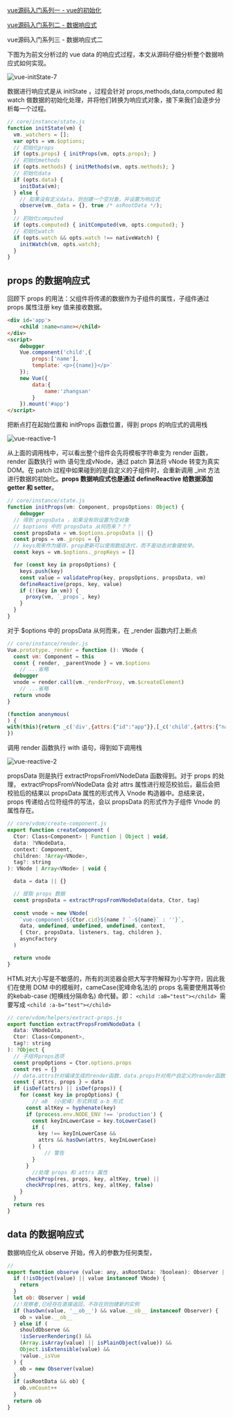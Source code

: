 [vue源码入门系列一 - vue的初始化](https://juejin.cn/post/7036996683187617823)

[vue源码入门系列二 - 数据响应式](https://juejin.cn/post/7047052812819103752)

vue源码入门系列三 - 数据响应式二

下图为为前文分析过的 vue data 的响应式过程，本文从源码仔细分析整个数据响应式如何实现。

![vue-initState-7](https://p3-juejin.byteimg.com/tos-cn-i-k3u1fbpfcp/b36a909afbfc44969d9dc402449c7d7a~tplv-k3u1fbpfcp-watermark.image?)

数据进行响应式是从 initState ，过程会针对 props,methods,data,computed 和 watch 做数据的初始化处理，并将他们转换为响应式对象，接下来我们会逐步分析每一个过程。

```js
// core/instance/state.js
function initState(vm) {
  vm._watchers = [];
  var opts = vm.$options;
  // 初始化props
  if (opts.props) { initProps(vm, opts.props); }
  // 初始化methods
  if (opts.methods) { initMethods(vm, opts.methods); }
  // 初始化data
  if (opts.data) {
    initData(vm);
  } else {
    // 如果没有定义data，则创建一个空对象，并设置为响应式
    observe(vm._data = {}, true /* asRootData */);
  }
  // 初始化computed
  if (opts.computed) { initComputed(vm, opts.computed); }
  // 初始化watch
  if (opts.watch && opts.watch !== nativeWatch) {
    initWatch(vm, opts.watch);
  }
}
```

## props 的数据响应式

回顾下 props 的用法：父组件将传递的数据作为子组件的属性，子组件通过 props 属性注册 key 值来接收数据。

```html
<div id='app'>
    <child :name=name></child>
</div>
<script>
    debugger
    Vue.component('child',{
        props:['name'],
        template:`<p>{{name}}</p>`
    });
	new Vue({
        data:{
            name:'zhangsan'
        }
    }).mount('#app')
</script>
```
把断点打在起始位置和 initProps 函数位置，得到 props 的响应式的调用栈

![vue-reactive-1](https://p6-juejin.byteimg.com/tos-cn-i-k3u1fbpfcp/922d421cc3ae44808a99a3f627e70555~tplv-k3u1fbpfcp-watermark.image?)

从上面的调用栈中，可以看出整个组件会先将模板字符串变为 render 函数，render 函数执行 with 语句生成vNode，通过 patch 算法将 vNode 转变为真实 DOM。在 patch 过程中如果碰到的是自定义的子组件时，会重新调用 _init 方法进行数据的初始化。**props 数据响应式也是通过 defineReactive 给数据添加 getter 和 setter**。

```js
// core/instance/state.js
function initProps(vm: Component, propsOptions: Object) {
    debugger
  // 得到 propsData ，如果没有则设置为空对象
  // $options 中的 propsData 从何而来？？？
  const propsData = vm.$options.propsData || {}
  const props = vm._props = {}
  // keys用来作为缓存，prop更新可以使用数组迭代，而不是动态对象键枚举。
  const keys = vm.$options._propKeys = []

  for (const key in propsOptions) {
    keys.push(key)
    const value = validateProp(key, propsOptions, propsData, vm)
    defineReactive(props, key, value)
    if (!(key in vm)) {
      proxy(vm, `_props`, key)
    }
  }
}
```

对于 $options 中的 propsData 从何而来，在 _render 函数内打上断点

```js
// core/instance/render.js
Vue.prototype._render = function (): VNode {
  const vm: Component = this
  const { render, _parentVnode } = vm.$options
	// ...省略
  debugger
  vnode = render.call(vm._renderProxy, vm.$createElement)
	// ...省略
  return vnode
}

(function anonymous(
) {
with(this){return _c('div',{attrs:{"id":"app"}},[_c('child',{attrs:{"name":name}})],1)}
})
```

调用 render 函数执行 with 语句，得到如下调用栈

![vue-reactive-2](https://p1-juejin.byteimg.com/tos-cn-i-k3u1fbpfcp/8f4bc788b7554f23acb0e2788de63751~tplv-k3u1fbpfcp-watermark.image?)

propsData 则是执行 extractPropsFromVNodeData 函数得到。对于 props 的处理， extractPropsFromVNodeData 会对 attrs 属性进行规范校验后，最后会把校验后的结果以 propsData 属性的形式传入 Vnode 构造器中。总结来说， props 传递给占位符组件的写法，会以 propsData 的形式作为子组件 Vnode 的属性存在。

```js
// core/vdom/create-component.js
export function createComponent (
  Ctor: Class<Component> | Function | Object | void,
  data: ?VNodeData,
  context: Component,
  children: ?Array<VNode>,
  tag?: string
): VNode | Array<VNode> | void {

  data = data || {}

  // 提取 props 数据
  const propsData = extractPropsFromVNodeData(data, Ctor, tag)
  
  const vnode = new VNode(
    `vue-component-${Ctor.cid}${name ? `-${name}` : ''}`,
    data, undefined, undefined, undefined, context,
    { Ctor, propsData, listeners, tag, children },
    asyncFactory
  )

  return vnode
}
```

HTML对大小写是不敏感的，所有的浏览器会把大写字符解释为小写字符，因此我们在使用 DOM 中的模板时，cameCase(驼峰命名法)的 props 名需要使用其等价的kebab-case (短横线分隔命名) 命代替。即： `<child :aB="test"></child> `需要写成 `<child :a-b="test"></child>`

```js
// core/vdom/helpers/extract-props.js
export function extractPropsFromVNodeData (
  data: VNodeData,
  Ctor: Class<Component>,
  tag?: string
): ?Object {
  // 子组件props选项
  const propOptions = Ctor.options.props
  const res = {}
  // data.attrs针对编译生成的render函数，data.props针对用户自定义的render函数
  const { attrs, props } = data
  if (isDef(attrs) || isDef(props)) {
    for (const key in propOptions) {
        // aB （小驼峰）形式转成 a-b 形式
      const altKey = hyphenate(key)
      if (process.env.NODE_ENV !== 'production') {
        const keyInLowerCase = key.toLowerCase()
        if (
          key !== keyInLowerCase &&
          attrs && hasOwn(attrs, keyInLowerCase)
        ) {
			// 警告	
        }
      }
        //处理 props 和 attrs 属性
      checkProp(res, props, key, altKey, true) ||
      checkProp(res, attrs, key, altKey, false)
    }
  }
  return res
}
```



## data 的数据响应式

数据响应化从 observe 开始，传入的参数为任何类型，

```js
// 
export function observe (value: any, asRootData: ?boolean): Observer | void {
  if (!isObject(value) || value instanceof VNode) {
    return
  }
  let ob: Observer | void
  //!观察者,已经存在直接返回，不存在则创建新的实例
  if (hasOwn(value, '__ob__') && value.__ob__ instanceof Observer) {
    ob = value.__ob__
  } else if (
    shouldObserve &&
    !isServerRendering() &&
    (Array.isArray(value) || isPlainObject(value)) &&
    Object.isExtensible(value) &&
    !value._isVue
  ) {
    ob = new Observer(value)
  }
  if (asRootData && ob) {
    ob.vmCount++
  }
  return ob
}
```

